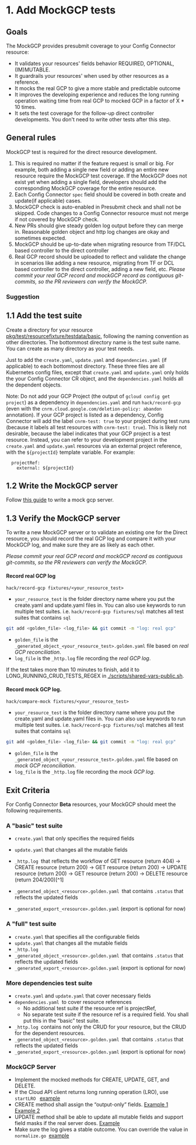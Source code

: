 # 1. Add MockGCP tests

## Goals

The MockGCP provides presubmit coverage to your Config Connector resource:
- It validates your resources' fields behavior REQUIRED, OPTIONAL, (IM)MUTABLE.
- It guardrails your resources' when used by other resources as a reference.
- It mocks the real GCP to give a more stable and predictable outcome
- It improves the developing experience and reduces the long running operation waiting time from real GCP to mocked GCP in a factor of X * 10 times.
- It sets the test coverage for the follow-up direct controller developments. You don't need to write other tests after this step.

## General rules

MockGCP test is required for the direct resource development.

1. This is required no matter if the feature request is small or big. For example, both adding a single new field or adding an entire new resource require the MockGCP test coverage. If the MockGCP does not exist yet when adding a single field, developers should add the corresponding MockGCP coverage for the entire resource.  
1. Each Config Connector `spec` field should be covered in both create and update(if applicable) cases. 
1. MockGCP check is auto-enabled in Presubmit check and shall not be skipped. Code changes to a Config Connector resource must not merge if not covered by MockGCP check. 
1. New PRs should give steady golden log output before they can merge in. Reasonable golden object and http log changes are okay and sometimes expected.
1. MockGCP should be up-to-date when migrating resource from TF/DCL based controller to the direct controller
1. Real GCP record should be uploaded to reflect and validate the change in scenarios like adding a new resource, migrating from TF or DCL based controller to the direct controller, adding a new field, etc. *Please commit your real GCP record and mockGCP record as contiguous git-commits, so the PR reviewers can verify the MockGCP.*

### Suggestion

## 1.1 Add the test suite

Create a directory for your resource [pkg/test/resourcefixture/testdata/basic](../../../pkg/test/resourcefixture/testdata/basic), following the naming convention as other directories. The bottommost directory name is the test suite name. You can create as many directory as your test needs.

Just to add the `create.yaml`,  `update.yaml` and `dependencies.yaml` (if applicable) to each bottommost directory.
These three files are all Kubernetes config files, except that `create.yaml` and `update.yaml` only holds the your Config Connector CR object, and the `dependencies.yaml` holds all the dependent objects.

Note: Do not add your GCP Project (the output of `gcloud config get project`) as a dependency in `dependencies.yaml` and run `hack/record-gcp` (even with the `cnrm.cloud.google.com/deletion-policy: abandon` annotation). If your GCP project is listed as a dependency, Config Connector will add the label `cnrm-test: true` to your project during test runs (because it labels all test resources with `cnrm-test: true`). This is likely not desirable, because the label indicates that your GCP project is a test resource. Instead, you can refer to your development project in the `create.yaml` and `update.yaml` resources via an external project reference, with the `${projectId}` template variable. For example:
```
  projectRef:
    external: ${projectId}
```

## 1.2 Write the MockGCP server

Follow [this guide](https://github.com/GoogleCloudPlatform/k8s-config-connector/blob/master/mockgcp/README.md) to write a mock gcp server.


## 1.3 Verify the MockGCP server

To write a new MockGCP server or to validate an existing one for the Direct resource, you should record the real GCP log and compare it with your MockGCP log, and make sure they are as likely as each other.

*Please commit your real GCP record and mockGCP record as contiguous git-commits, so the PR reviewers can verify the MockGCP.*

#### Record real GCP log

```
hack/record-gcp fixtures/<your_resource_test>
```

- `your_resource_test` is the folder directory name where you put the create.yaml and update.yaml files in. You can also use keywords to run multiple test suites. i.e. `hack/record-gcp fixtures/sql` matches all test suites that contains `sql`

```bash
git add <golden_file> <log_file> && git commit -m "log: real gcp"
```

- `golden_file` is the `_generated_object_<your_resource_test>.golden.yaml` file based on *real GCP reconciliation*.
- `log_file` is the `_http.log` file recording the *real GCP log*.

If the test takes more than 10 minutes to finish, add it to LONG_RUNNING_CRUD_TESTS_REGEX in [./scripts/shared-vars-public.sh](./scripts/shared-vars-public.sh).

#### Record mock GCP log.

```
hack/compare-mock fixtures/<your_resource_test>
```

- `your_resource_test` is the folder directory name where you put the create.yaml and update.yaml files in. You can also use keywords to run multiple test suites. i.e. `hack/record-gcp fixtures/sql` matches all test suites that contains `sql`

```bash
git add <golden_file> <log_file> && git commit -m "log: real gcp"
```

- `golden_file` is the `_generated_object_<your_resource_test>.golden.yaml` file based on *mock GCP reconciliation*.
- `log_file` is the `_http.log` file recording the *mock GCP log*.

## Exit Criteria

For Config Connector **Beta** resources, your MockGCP should meet the following requirements.

### A "basic" test suite

* `create.yaml` that only specifies the required fields
* `update.yaml` that changes all the mutable fields     
* `_http.log `that reflects the workflow of GET resource (return 404) → CREATE resource (return 200) → GET resource (return 200)  → UPDATE resource (return 200) →  GET resource (return 200) → DELETE resource (return 204/200)[^1]` `


* `_generated_object_<resource>.golden.yaml `that contains `.status` that reflects the updated fields
* `_generated_export_<resource>.golden.yaml` (export is optional for now)

### A "full" test suite

* `create.yaml` that specifies all the configurable fields
* `update.yaml` that changes all the mutable fields
* `_http.log `
* `_generated_object_<resource>.golden.yaml `that contains `.status` that reflects the updated fields
* `_generated_export_<resource>.golden.yaml` (export is optional for now)

### More dependencies test suite

* `create.yaml` and `update.yaml` that cover necessary fields
* `dependencies.yaml `to cover resource references 
    * No additional test suite if the resource ref is projectRef,
    * No separate test suite if the resource ref is a required field. You shall put this in the “basic” test suite.
* `_http.log `contains not only the CRUD for your resource, but the CRUD for the dependent resources.
* `_generated_object_<resource>.golden.yaml `that contains `.status` that reflects the updated fields
* `_generated_export_<resource>.golden.yaml` (export is optional for now)

### MockGCP Server

* Implement the mocked methods for CREATE, UPDATE, GET, and DELETE.
* If the Cloud API client returns long running operation (LRO), use `startLRO ` [example](https://github.com/GoogleCloudPlatform/k8s-config-connector/blob/8a350a029803a322e2889fd693cabf9780828c47/mockgcp/mockcloudbuild/workerpool.go#L56)
* CREATE method shall assign the “output-only” fields. [Example 1](https://github.com/GoogleCloudPlatform/k8s-config-connector/blob/5e08dbffb5fa3922dd43c451f35fdec45882205a/mockgcp/mockresourcemanager/tagkeys.go#L99C23-L99C37) [Example 2](https://github.com/GoogleCloudPlatform/k8s-config-connector/blob/611abaff651af81bed4517f62f915318f1b239bd/mockgcp/mocksql/sqlinstance.go#L68-L180)
* UPDATE method shall be able to update all mutable fields and support field masks if the real server does. [Example](https://github.com/GoogleCloudPlatform/k8s-config-connector/blob/8a350a029803a322e2889fd693cabf9780828c47/mockgcp/mockcloudbuild/workerpool.go#L100)
* Make sure the log gives a stable outcome. You can override the value in<code> normalize.go </code>[example](https://github.com/GoogleCloudPlatform/k8s-config-connector/blob/ba513862c2fb6ec3e54a05f6483c76b0337d6cbd/tests/e2e/normalize.go#L100)
